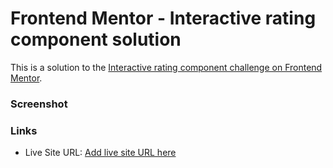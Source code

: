 # Frontend Mentor - Interactive rating component solution

This is a solution to the [Interactive rating component challenge on Frontend Mentor](https://www.frontendmentor.io/challenges/interactive-rating-component-koxpeBUmI).

### Screenshot


### Links

- Live Site URL: [Add live site URL here](https://your-live-site-url.com)
